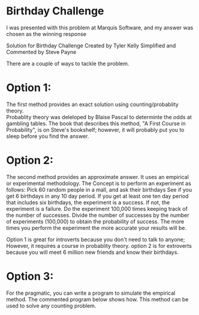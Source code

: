 # Birthday Challenge
I was presented with this problem at Marquis Software, and my answer was chosen as the winning response

Solution for Birthday Challenge
Created by Tyler Kelly
Simplified and Commented by Steve Payne

There are a couple of ways to tackle the problem.  

#  Option 1: 
   
   The first method provides an exact solution using counting/probablity theory.  
   Probablity theory was deleloped by Blaise Pascal to determinte the odds at gambling tables.
   The book that describes this method, "A First Course in Probability", is on Steve's bookshelf;
   however, it will probably put you to sleep before you find the answer.

# Option 2:

   The second method provides an approximate answer.  It uses an empirical or 
   experimental methodology.  The Concept is to perform an experiment as follows: 
      Pick 60 random people in a mall, and ask their birthdays
      See if you get 6 birthdays in any 10 day period.
      If you get at least one ten day period that includes six birthdays, the experiment is a success.
      If not, the experiment is a failure.
      Do the experiment 100,000 times keeping track of the number of successes.
      Divide the number of successes by the number of experiments (100,000) to obtain the probability of success.
   The more times you perform the experiment the more accurate your results will be.

Option 1 is great for introverts because you don't need to talk to anyone; However, 
   it requires a course in probablity theory. option 2 is for extroverts because
   you will meet 6 million new friends and know their birthdays.

# Option 3:

   For the pragmatic, you can write a program to simulate the empirical method. 
   The commented program below shows how.  This method can be used to solve any
   counting problem.